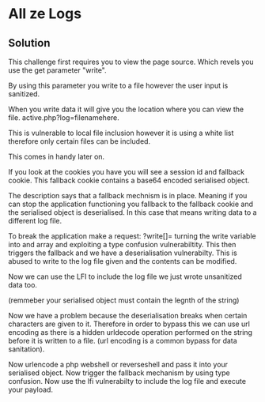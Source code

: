 # All ze Logs

## Solution

This challenge first requires you to view the page source. Which revels you use the get parameter "write".

By using this parameter you write to a file however the user input is sanitized.

When you write data it will give you the location where you can view the file.
active.php?log=filenamehere.

This is vulnerable to local file inclusion however it is using a white list therefore only certain files can be included.

This comes in handy later on.

If you look at the cookies you have you will see a session id and fallback cookie. This fallback cookie contains a base64 encoded serialised object.

The description says that a fallback mechnism is in place. Meaning if you can stop the application functioning you fallback to the fallback cookie and the serialised object is  deserialised. In this case that means writing data to a different log file.

To break the application make a request: ?write[]= turning the write variable into and array and exploiting a type confusion vulnerabiltity. This then triggers the fallback and we have a deserialisation vulnerabilty. This is abused to write to the log file given and the contents can be modified.

Now we can use the LFI to include the log file we just wrote unsanitized data too.

(remmeber your serialised object must contain the legnth of the string)

Now we have a problem because the deserialisation breaks when certain characters are given to it. Therefore in order to bypass this we can use url encoding as there is a hidden urldecode operation performed on the string before it is written to a file. (url encoding is a common bypass for data sanitation).

Now urlencode a php webshell or reverseshell and pass it into your serialised object. Now trigger the fallback mechanism by using type confusion. Now use the lfi vulnerabilty to include the log file and execute your payload.
